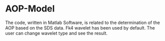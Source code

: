 # AOP-Model

The code, written in Matlab Software, is related to the determination of the AOP based on the SDS data. Fk4 wavelet has been used by default.
The user can change wavelet type and see the result. 
